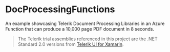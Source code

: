 # DocProcessingFunctions
An example showcasing Telerik Document Processing Libraries in an Azure Function that can produce a 10,000 page PDF document in 8 seconds.

> The Telerik trial assemblies referenced in this project are the .NET Standard 2.0 versions from [Telerik UI for Xamarin](https://www.telerik.com/xamarin-ui).
